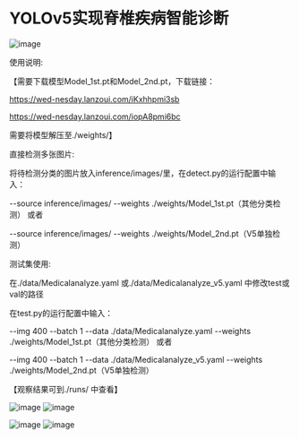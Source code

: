 # YOLOv5实现脊椎疾病智能诊断
![image](https://user-images.githubusercontent.com/61083624/120102057-db574580-c17b-11eb-85b3-d859faab138f.png)

使用说明:

【需要下载模型Model_1st.pt和Model_2nd.pt，下载链接：

https://wed-nesday.lanzoui.com/iKxhhpmi3sb 

https://wed-nesday.lanzoui.com/iopA8pmi6bc

需要将模型解压至./weights/】

 
 
直接检测多张图片:

将待检测分类的图片放入inference/images/里，在detect.py的运行配置中输入：

--source inference/images/ --weights ./weights/Model_1st.pt（其他分类检测） 或者

--source inference/images/ --weights ./weights/Model_2nd.pt（V5单独检测）

测试集使用:

在./data/Medicalanalyze.yaml 或./data/Medicalanalyze_v5.yaml 中修改test或val的路径

在test.py的运行配置中输入：

--img 400 --batch 1 --data ./data/Medicalanalyze.yaml --weights ./weights/Model_1st.pt（其他分类检测） 或者

--img 400 --batch 1 --data ./data/Medicalanalyze_v5.yaml --weights ./weights/Model_2nd.pt（V5单独检测）

【观察结果可到./runs/ 中查看】

![image](https://user-images.githubusercontent.com/61083624/120103371-de553480-c181-11eb-8592-1e6d9abd2418.png) ![image](https://user-images.githubusercontent.com/61083624/120103374-e1e8bb80-c181-11eb-98ed-2dedc408b0dd.png)


![image](https://user-images.githubusercontent.com/61083624/120103378-e9a86000-c181-11eb-8d66-ebe2e9faf030.png) ![image](https://user-images.githubusercontent.com/61083624/120103380-ec0aba00-c181-11eb-9918-daec814ca2ca.png)


